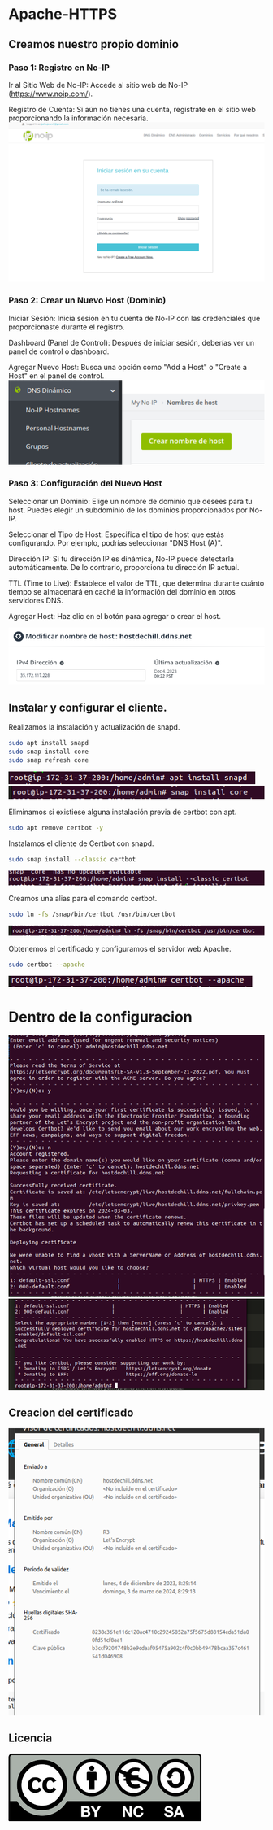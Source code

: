 # Apache-HTTPS
## Creamos nuestro propio dominio
### Paso 1: Registro en No-IP
Ir al Sitio Web de No-IP: Accede al sitio web de No-IP (https://www.noip.com/).

Registro de Cuenta: Si aún no tienes una cuenta, regístrate en el sitio web proporcionando la información necesaria.
![](/img/paginaNO-IP.png)
### Paso 2: Crear un Nuevo Host (Dominio)
Iniciar Sesión: Inicia sesión en tu cuenta de No-IP con las credenciales que proporcionaste durante el registro.

Dashboard (Panel de Control): Después de iniciar sesión, deberías ver un panel de control o dashboard.

Agregar Nuevo Host: Busca una opción como "Add a Host" o "Create a Host" en el panel de control.
![](/img/creamos.png)
### Paso 3: Configuración del Nuevo Host
Seleccionar un Dominio: Elige un nombre de dominio que desees para tu host. 
Puedes elegir un subdominio de los dominios proporcionados por No-IP.

Seleccionar el Tipo de Host: Especifica el tipo de host que estás configurando. Por ejemplo, podrías seleccionar "DNS Host (A)".

Dirección IP: Si tu dirección IP es dinámica, No-IP puede detectarla automáticamente. De lo contrario, proporciona tu dirección IP actual.

TTL (Time to Live): Establece el valor de TTL, que determina durante cuánto tiempo se almacenará en caché la información del dominio en otros servidores DNS.

Agregar Host: Haz clic en el botón para agregar o crear el host.

![](/img/ipyhost.png)
## Instalar y configurar el cliente.

Realizamos la instalación y actualización de snapd.
```bash
sudo apt install snapd
sudo snap install core
sudo snap refresh core
```
![imagen de instalacion snap](/img/snapd.png)
![instalacion core](/img/core.png)

Eliminamos si existiese alguna instalación previa de certbot con apt.

```bash
sudo apt remove certbot -y
```

Instalamos el cliente de Certbot con snapd.
```bash
sudo snap install --classic certbot
```
![](/img/classic.png)

Creamos una alias para el comando certbot.
```bash
sudo ln -fs /snap/bin/certbot /usr/bin/certbot
```
![](/img/ln.png)

Obtenemos el certificado y configuramos el servidor web Apache.
```bash
sudo certbot --apache
```
![](/img/certbot.png)


# Dentro de la configuracion

![](/img/configuracion1.png)
![](/img/configuracion2.png)


## Creacion del certificado
![](/img/certificado.png)

## Licencia
![](/img/descarga.png)